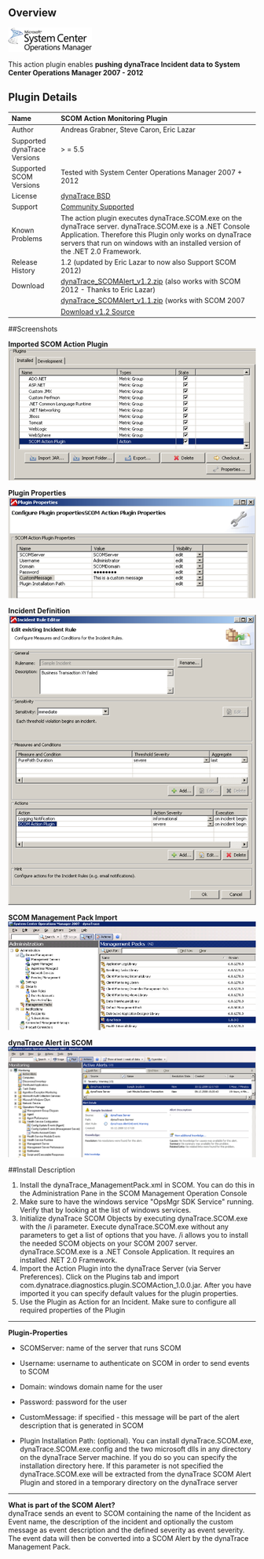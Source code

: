 ## Overview

![images_community/download/attachments/8651084/icon.png](images_community/download/attachments/8651084/icon.png)

This action plugin enables **pushing dynaTrace Incident data to System Center Operations Manager 2007 - 2012**

## Plugin Details

| Name | SCOM Action Monitoring Plugin
| :-- | :--- 
| Author | Andreas Grabner, Steve Caron, Eric Lazar
| Supported dynaTrace Versions | > = 5.5
| Supported SCOM Versions | Tested with System Center Operations Manager 2007 + 2012
| License | [dynaTrace BSD](dynaTraceBSD.txt)
| Support | [Community Supported](https://community.compuwareapm.com/community/display/DL/Support+Levels#SupportLevels-Community)
| Known Problems |The action plugin executes dynaTrace.SCOM.exe on the dynaTrace server. dynaTrace.SCOM.exe is a .NET Console Application. Therefore this Plugin only works on dynaTrace servers that run on windows with an installed version of the .NET 2.0 Framework.
| Release History | 1.2 (updated by Eric Lazar to now also Support SCOM 2012)
| Download | [dynaTrace_SCOMAlert_v1.2.zip](dynaTrace_SCOMAlert_v1.2.zip) (also works with SCOM 2012 - Thanks to Eric Lazar)  
| | [dynaTrace_SCOMAlert_v1.1.zip](dynaTrace_SCOMAlert_v1.1.zip) (works with SCOM 2007  
| | [Download v1.2 Source](dynaTrace_SCOMAlert_v1.2_Source.zip)

##Screenshots

**Imported SCOM Action Plugin**  
![images_community/download/attachments/8651084/plugin_import.PNG](images_community/download/attachments/8651084/plugin_import.PNG)  
  
**Plugin Properties**  
![images_community/download/attachments/8651084/plugin_properties.PNG](images_community/download/attachments/8651084/plugin_properties.PNG)  
  
**Incident Definition**  
![images_community/download/attachments/8651084/incident_definition.PNG](images_community/download/attachments/8651084/incident_definition.PNG)  
  
**SCOM Management Pack Import**  
![images_community/download/attachments/8651084/managementpacks.PNG](images_community/download/attachments/8651084/managementpacks.PNG)  
  
**dynaTrace Alert in SCOM**  
![images_community/download/attachments/8651084/alerts_in_scom.PNG](images_community/download/attachments/8651084/alerts_in_scom.PNG)

##Install Description

1) Install the dynaTrace_ManagementPack.xml in SCOM. You can do this in the Administration Pane in the SCOM Management Operation Console  
2) Make sure to have the windows service "OpsMgr SDK Service" running. Verify that by looking at the list of windows services.  
3) Initialize dynaTrace SCOM Objects by executing dynaTrace.SCOM.exe with the /i parameter. Execute dynaTrace.SCOM.exe without any parameters to get a list of options that you have. /i allows you to
install the needed SCOM objects on your SCOM 2007 server. dynaTrace.SCOM.exe is a .NET Console Application. It requires an installed .NET 2.0 Framework.  
4) Import the Action Plugin into the dynaTrace Server (via Server Preferences). Click on the Plugins tab and import com.dynatrace.diagnostics.plugin.SCOMAction_1.0.0.jar. After you have imported it
you can specify default values for the plugin properties.  
5) Use the Plugin as Action for an Incident. Make sure to configure all required properties of the Plugin  
** **  
**Plugin-Properties**

  * SCOMServer: name of the server that runs SCOM 

  * Username: username to authenticate on SCOM in order to send events to SCOM 

  * Domain: windows domain name for the user 

  * Password: password for the user 

  * CustomMessage: if specified - this message will be part of the alert description that is generated in SCOM 

  * Plugin Installation Path: (optional). You can install dynaTrace.SCOM.exe, dynaTrace.SCOM.exe.config and the two microsoft dlls in any directory on the dynaTrace Server machine. If you do so you can specify the installation directory here. If this parameter is not specified the dynaTrace.SCOM.exe will be extracted from the dynaTrace SCOM Alert Plugin and stored in a temporary directory on the dynaTrace server  
** **  
**What is part of the SCOM Alert?**  
dynaTrace sends an event to SCOM containing the name of the Incident as Event name, the description of the incident and optionally the custom message as event description and the defined severity as
event severity.  
The event data will then be converted into a SCOM Alert by the dynaTrace Management Pack.

